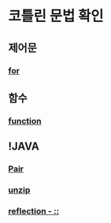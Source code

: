 # 코틀린 문법 확인

## 제어문
### [for](https://kotlinlang.org/docs/control-flow.html#for-loops)

## 함수
### [function](https://kotlinlang.org/docs/basic-syntax.html#functions)

## !JAVA
### [Pair](https://kotlinlang.org/api/latest/jvm/stdlib/kotlin/-pair/)
### [unzip](https://kotlinlang.org/api/latest/jvm/stdlib/kotlin.collections/unzip.html)
### [reflection - ::](https://kotlinlang.org/docs/reflection.html#jvm-dependency)